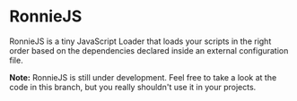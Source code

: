 # RonnieJS

RonnieJS is a tiny JavaScript Loader that loads your scripts in the right order based on the dependencies declared inside an external configuration file.

**Note:** RonnieJS is still under development. Feel free to take a look at the code
in this branch, but you really shouldn't use it in your projects.
